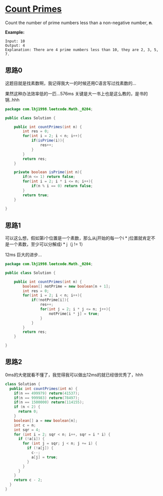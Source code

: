 # [Count Primes](https://leetcode.com/problems/count-primes/)

Count the number of prime numbers less than a non-negative number, **n**.

**Example:**

```
Input: 10
Output: 4
Explanation: There are 4 prime numbers less than 10, they are 2, 3, 5, 7.
```

## 思路0

这题目就是找素数啊，我记得我大一的时候还用C语言写过找素数的...

果然这种办法效率低的一匹...576ms  关键是大一书上也是这么教的，是书的锅..hhh

```java
package com.lhj1998.leetcode.Math._0204;

public class Solution {

    public int countPrimes(int n) {
        int res = 0;
        for(int i = 2; i < n; i++){
            if(isPrime(i)){
                res++;
            }
        }
        return res;
    }

    private boolean isPrime(int n){
        if(n <= 1) return false;
        for(int i = 2; i * i <= n; i++){
            if(n % i == 0) return false;
        }
        return true;
    }
    
}

```

## 思路1

可以这么想，假如第i个位置是一个素数，那么从j开始的每一个i * j位置就肯定不是一个素数，至少可以分解成i * j（j != 1）

12ms 巨大的进步...

```java
package com.lhj1998.leetcode.Math._0204;

public class Solution {

    public int countPrimes(int n) {
        boolean[] notPrime = new boolean[n + 1];
        int res = 0;
        for(int i = 2; i < n; i++){
            if(!notPrime[i]){
                res++;
                for(int j = 2; i * j <= n; j++){
                    notPrime[i * j] = true;
                }
            }
        }
        return res;
    }

}

```

## 思路2

0ms的大佬就看不懂了，我觉得我可以做出12ms的就已经很优秀了，hhh

```java
class Solution {
  public int countPrimes(int n) {
    if(n == 499979) return(41537);
    if(n == 999983) return(78497);
    if(n == 1500000) return(114155);
    if (n < 2) {
      return 0;
    }
    boolean[] a = new boolean[n];
    int c = n;
    int sqr = 4;
    for (int i = 2; sqr < n; i++, sqr = i * i) {
      if (!a[i]) {
        for (int j = sqr; j < n; j += i) {
          if (!a[j]) {
            c--;
            a[j] = true;
          }
        }
      }
    }
    return c - 2;
  }
}
```

